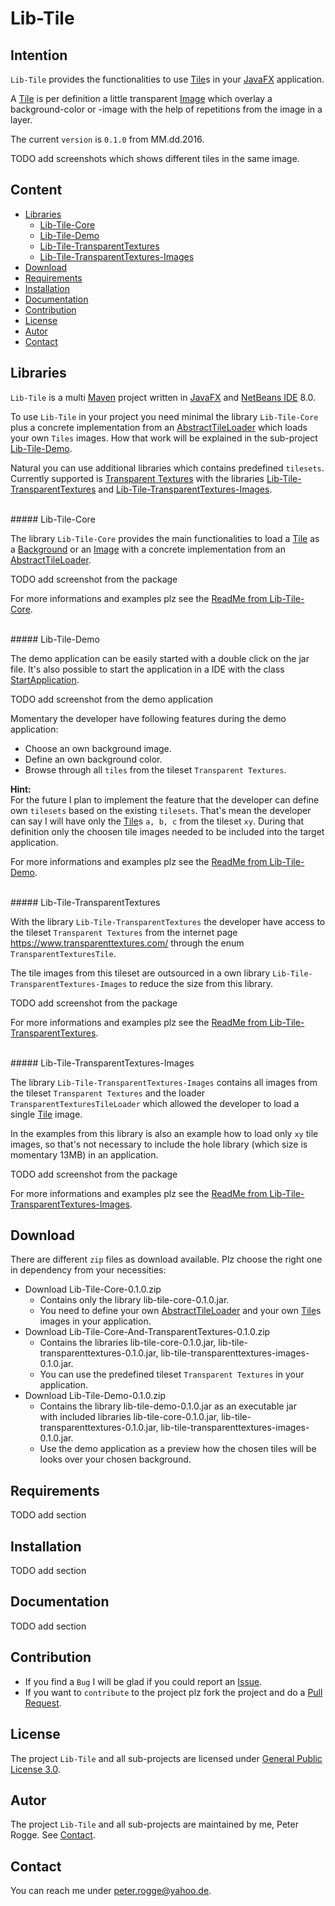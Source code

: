 Lib-Tile
===



Intention
---

`Lib-Tile` provides the functionalities to use [Tile]s in your [JavaFX] application.

A [Tile] is per definition a little transparent [Image] which overlay a 
background-color or -image with the help of repetitions from the image in a layer.

The current `version` is `0.1.0` from MM.dd.2016.

TODO add screenshots which shows different tiles in the same image.



Content
---

* [Libraries](#Libraries)
    - [Lib-Tile-Core](#LiTiCo)
    - [Lib-Tile-Demo](#LiTiDe)
    - [Lib-Tile-TransparentTextures](#LiTiTrTe)
    - [Lib-Tile-TransparentTextures-Images](#LiTiTrTeIm)
* [Download](#Download)
* [Requirements](#Requirements)
* [Installation](#Installation)
* [Documentation](#Documentation)
* [Contribution](#Contribution)
* [License](#License)
* [Autor](#Autor)
* [Contact](#Contact)



Libraries<a name="Libraries" />
---

`Lib-Tile` is a multi [Maven] project written in [JavaFX] and [NetBeans IDE] 8.0.

To use `Lib-Tile` in your project you need minimal the library `Lib-Tile-Core` 
plus a concrete implementation from an [AbstractTileLoader] which loads your 
own `Tiles` images. How that work will be explained in the sub-project 
[Lib-Tile-Demo](#LiTiDe).

Natural you can use additional libraries which contains predefined `tilesets`. 
Currently supported is [Transparent Textures] with the libraries 
[Lib-Tile-TransparentTextures](#LiTiTrTe) and [Lib-Tile-TransparentTextures-Images](#LiTiTrTeIm).


<br />
##### Lib-Tile-Core<a name="LiTiCo" />

The library `Lib-Tile-Core` provides the main functionalities to load a [Tile] 
as a [Background] or an [Image] with a concrete implementation from an 
[AbstractTileLoader].

TODO add screenshot from the package

For more informations and examples plz see the [ReadMe from Lib-Tile-Core].


<br />
##### Lib-Tile-Demo<a name="LiTiDe" />

The demo application can be easily started with a double click on the jar file. 
It's also possible to start the application in a IDE with the class 
[StartApplication].

TODO add screenshot from the demo application

Momentary the developer have following features during the demo application:
* Choose an own background image.
* Define an own background color.
* Browse through all `tiles` from the tileset `Transparent Textures`.

__Hint:__  
For the future I plan to implement the feature that the developer can define 
own `tilesets` based on the existing `tilesets`. That's mean the developer can 
say I will have only the [Tile]s `a, b, c` from the tileset `xy`. During that 
definition only the choosen tile images needed to be included into the target 
application.

For more informations and examples plz see the [ReadMe from Lib-Tile-Demo].


<br />
##### Lib-Tile-TransparentTextures<a name="LiTiTrTe" />

With the library `Lib-Tile-TransparentTextures` the developer have access to the 
tileset `Transparent Textures` from the internet page https://www.transparenttextures.com/ 
through the enum `TransparentTexturesTile`.

The tile images from this tileset are outsourced in a own library 
`Lib-Tile-TransparentTextures-Images` to reduce the size from this library.

TODO add screenshot from the package

For more informations and examples plz see the [ReadMe from Lib-Tile-TransparentTextures].


<br />
##### Lib-Tile-TransparentTextures-Images<a name="LiTiTrTeIm" />

The library `Lib-Tile-TransparentTextures-Images` contains all images from the 
tileset `Transparent Textures` and the loader `TransparentTexturesTileLoader` 
which allowed the developer to load a single [Tile] image.

In the examples from this library is also an example how to load only `xy` tile 
images, so that's not necessary to include the hole library (which size is 
momentary 13MB) in an application.

TODO add screenshot from the package

For more informations and examples plz see the [ReadMe from Lib-Tile-TransparentTextures-Images].



Download<a name="Download" />
---

There are different `zip` files as download available. Plz choose the right one 
in dependency from your necessities:
* Download Lib-Tile-Core-0.1.0.zip
    * Contains only the library lib-tile-core-0.1.0.jar.
    * You need to define your own [AbstractTileLoader] and your own [Tile]s 
      images in your application.
* Download Lib-Tile-Core-And-TransparentTextures-0.1.0.zip
    * Contains the libraries lib-tile-core-0.1.0.jar, lib-tile-transparenttextures-0.1.0.jar, 
      lib-tile-transparenttextures-images-0.1.0.jar.
    * You can use the predefined tileset `Transparent Textures` in your application.
* Download Lib-Tile-Demo-0.1.0.zip
    * Contains the library lib-tile-demo-0.1.0.jar as an executable jar  
      with included libraries lib-tile-core-0.1.0.jar, lib-tile-transparenttextures-0.1.0.jar, 
      lib-tile-transparenttextures-images-0.1.0.jar.
    * Use the demo application as a preview how the chosen tiles will be looks 
      over your chosen background.



Requirements<a name="Requirements" />
---

TODO add section



Installation<a name="Installation" />
---

TODO add section



Documentation<a name="Documentation" />
---

TODO add section



Contribution<a name="Contribution" />
---

* If you find a `Bug` I will be glad if you could report an [Issue].
* If you want to `contribute` to the project plz fork the project and do a [Pull Request].



License<a name="License" />
---

The project `Lib-Tile` and all sub-projects are licensed under [General Public License 3.0].



Autor<a name="Autor" />
---

The project `Lib-Tile` and all sub-projects are maintained by me, Peter Rogge. See [Contact](#Contact).



Contact<a name="Contact" />
---

You can reach me under <peter.rogge@yahoo.de>.



[//]: # (Images)

[//]: # (Links)
[AbstractTileLoader]:https://github.com/Naoghuman/lib-tile/blob/master/Lib-Tile-Core/src/main/java/com/github/naoghuman/lib/tile/core/AbstractTileLoader.java
[Background]:https://docs.oracle.com/javase/8/javafx/api/javafx/scene/layout/Background.html
[General Public License 3.0]:http://www.gnu.org/licenses/gpl-3.0.en.html
[Image]:https://docs.oracle.com/javase/8/javafx/api/javafx/scene/image/Image.html
[Issue]:https://github.com/Naoghuman/lib-tile/issues
[JavaFX]:http://docs.oracle.com/javase/8/javase-clienttechnologies.htm
[Lib-Tile]:https://github.com/Naoghuman/lib-tile
[Maven]:http://maven.apache.org/
[NetBeans IDE]:https://netbeans.org/
[Pull Request]:https://help.github.com/articles/using-pull-requests
[ReadMe from Lib-Tile-Core]:https://github.com/Naoghuman/lib-tile/blob/master/Lib-Tile-Core
[ReadMe from Lib-Tile-Demo]:https://github.com/Naoghuman/lib-tile/blob/master/Lib-Tile-Demo
[ReadMe from Lib-Tile-TransparentTextures]:https://github.com/Naoghuman/lib-tile/blob/master/Lib-Tile-TransparentTextures
[ReadMe from Lib-Tile-TransparentTextures-Images]:https://github.com/Naoghuman/lib-tile/blob/master/Lib-Tile-TransparentTextures-Images
[StartApplication]:https://github.com/Naoghuman/lib-tile/blob/master/Lib-Tile-Demo/src/main/java/com/github/naoghuman/lib/tile/demo/application/StartApplication.java
[Tile]:https://github.com/Naoghuman/lib-tile/blob/master/Lib-Tile-Core/src/main/java/com/github/naoghuman/lib/tile/core/Tile.java
[Transparent Textures]:https://www.transparenttextures.com/
